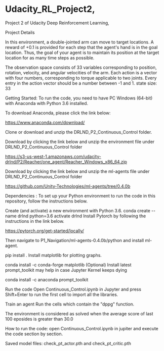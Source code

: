 # Udacity_RL_Project2,

Project 2 of Udacity Deep Reinforcement Learning,

Project Details

In this environment, a double-jointed arm can move to target locations. A reward of +0.1 is provided for each step that the agent's hand is in the goal location. Thus, the goal of your agent is to maintain its position at the target location for as many time steps as possible.

The observation space consists of 33 variables corresponding to position, rotation, velocity, and angular velocities of the arm. Each action is a vector with four numbers, corresponding to torque applicable to two joints. Every entry in the action vector should be a number between -1 and 1.
state size: 33

Getting Started:
To run the code, you need to have PC Windows (64-bit) with Anaconda with Python 3.6 installed.

To download Anaconda, please click the link below:

https://www.anaconda.com/download/

Clone or download and unzip the DRLND_P2_Continuous_Control folder.

Download by clicking the link below and unzip the environment file under DRLND_P2_Continuous_Control folder

https://s3-us-west-1.amazonaws.com/udacity-drlnd/P2/Reacher/one_agent/Reacher_Windows_x86_64.zip

Download by clicking the link below and unzip the ml-agents file under DRLND_P2_Continuous_Control folder

https://github.com/Unity-Technologies/ml-agents/tree/0.4.0b


Dependencies :
To set up your Python environment to run the code in this repository, follow the instructions below.

Create (and activate) a new environment with Python 3.6.
conda create --name drlnd python=3.6
activate drlnd
Install Pytorch by following the instructions in the link below.

https://pytorch.org/get-started/locally/

Then navigate to P1_Navigation/ml-agents-0.4.0b/python and install ml-agent.

pip install .
Install matplotlib for plotting graphs.

conda install -c conda-forge matplotlib
(Optional) Install latest prompt_toolkit may help in case Jupyter Kernel keeps dying

conda install -c anaconda prompt_toolkit 

Run the code
Open Continuous_Control.ipynb in Jupyter and press Shift+Enter to run the first cell to import all the libraries.


Train an agent
Run the cells which contain the "dppg" function.


The environment is considered as solved when the average score of last 100 eposides is greater than 30.0

How to run the code: open Continuous_Control.ipynb in jupiter and execute the code section by section.

Saved model files: check_pt_actor.pth and check_pt_critic.pth
